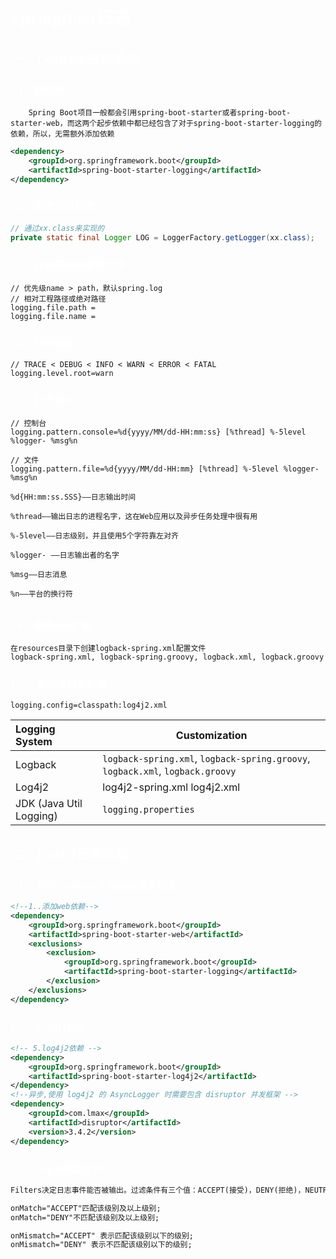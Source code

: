 # <font face=幼圆 color=white>SpringBoot日志</font>

## <font face=幼圆 color=white>一、LogBack日志系统</font>

### <font face=幼圆 color=white>1.1、依赖项</font>

```text
	Spring Boot项目一般都会引用spring-boot-starter或者spring-boot-starter-web，而这两个起步依赖中都已经包含了对于spring-boot-starter-logging的依赖，所以，无需额外添加依赖
```



```xml
<dependency>
    <groupId>org.springframework.boot</groupId>
    <artifactId>spring-boot-starter-logging</artifactId>
</dependency>
```



### <font face=幼圆 color=white>1.2、快速定位日志</font>

```java
// 通过xx.class来实现的
private static final Logger LOG = LoggerFactory.getLogger(xx.class);
```



### <font face=幼圆 color=white>1.3、日志信息存储到文件</font>

```properties
// 优先级name > path，默认spring.log
// 相对工程路径或绝对路径
logging.file.path = 
logging.file.name = 
```



### <font face=幼圆 color=white>1.4、日志级别</font>

```properties
// TRACE < DEBUG < INFO < WARN < ERROR < FATAL
logging.level.root=warn
```



### <font face=幼圆 color=white>1.5、日志格式</font>

```properties
// 控制台
logging.pattern.console=%d{yyyy/MM/dd-HH:mm:ss} [%thread] %-5level %logger- %msg%n 

// 文件
logging.pattern.file=%d{yyyy/MM/dd-HH:mm} [%thread] %-5level %logger- %msg%n
```

```text
%d{HH:mm:ss.SSS}——日志输出时间

%thread——输出日志的进程名字，这在Web应用以及异步任务处理中很有用

%-5level——日志级别，并且使用5个字符靠左对齐

%logger- ——日志输出者的名字

%msg——日志消息

%n——平台的换行符
```

## 

### <font face=幼圆 color=white>1.6、使用xml扩展</font>

```text
在resources目录下创建logback-spring.xml配置文件
logback-spring.xml, logback-spring.groovy, logback.xml, logback.groovy
```



### <font face=幼圆 color=white>1.7、 自定义日志配置</font>

```properties
logging.config=classpath:log4j2.xml
```

| Logging System          | Customization                                                |
| :---------------------- | ------------------------------------------------------------ |
| Logback                 | `logback-spring.xml`, `logback-spring.groovy`, `logback.xml`,  `logback.groovy` |
| Log4j2                  | log4j2-spring.xml  log4j2.xml                                |
| JDK (Java Util Logging) | `logging.properties`                                         |



## <font face=幼圆 color=white>二、Log4j2日志系统</font>

### <font face=幼圆 color=white>2.1、 移除CommonsLogging原生日志</font>

```xml
<!--1..添加web依赖-->
<dependency>
    <groupId>org.springframework.boot</groupId>
    <artifactId>spring-boot-starter-web</artifactId>
    <exclusions>
        <exclusion>
            <groupId>org.springframework.boot</groupId>
            <artifactId>spring-boot-starter-logging</artifactId>
        </exclusion>
    </exclusions>
</dependency>
```



### <font face=幼圆 color=white>2.2、 Log4j日志</font>

```xml
<!-- 5.log4j2依赖 -->
<dependency>
    <groupId>org.springframework.boot</groupId>
    <artifactId>spring-boot-starter-log4j2</artifactId>
</dependency>
<!--异步,使用 log4j2 的 AsyncLogger 时需要包含 disruptor 并发框架 -->
<dependency>
    <groupId>com.lmax</groupId>
    <artifactId>disruptor</artifactId>
    <version>3.4.2</version>
</dependency>
```



### <font face=幼圆 color=white>2.3、 Log4j配置文件</font>

```xml
Filters决定日志事件能否被输出。过滤条件有三个值：ACCEPT(接受)，DENY(拒绝)，NEUTRAL(中立)。

onMatch="ACCEPT"匹配该级别及以上级别;
onMatch="DENY"不匹配该级别及以上级别;

onMismatch="ACCEPT" 表示匹配该级别以下的级别;
onMismatch="DENY" 表示不匹配该级别以下的级别;
```

 
